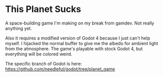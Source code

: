 # This Planet Sucks

A space-building game I'm making on my break from gamdev. Not really anything yet.

Also it requires a modified version of Godot 4 because I just can't help myself. I hijacked the normal buffer to give me the albedo for ambient light from the atmosphere.
The game's playable with stock Godot 4, but everything will be colored weird.

The specific branch of Godot is here: https://github.com/needleful/godot/tree/planet_game
